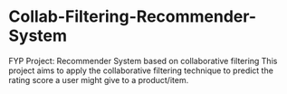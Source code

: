 # Collab-Filtering-Recommender-System
FYP Project: Recommender System based on collaborative filtering 
This project aims to apply the collaborative filtering technique to predict the
rating score a user might give to a product/item. 
